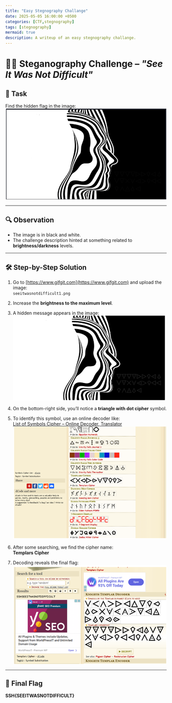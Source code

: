 ```yaml
---
title: "Easy Stegnography Challange"
date: 2025-05-05 16:00:00 +0500
categories: [CTF,stegnography]
tags: [stegnography]
mermaid: true
description: A writeup of an easy stegnography challange.
---
```


# 🕵️‍♂️ Steganography Challenge – *"See It Was Not Difficult"*

## 📝 Task  
Find the hidden flag in the image:  
![Step 1](assets/img/seeitwasnotdifficult1.png)

---

## 🔍 Observation  
- The image is in black and white.  
- The challenge description hinted at something related to **brightness/darkness** levels.

---

## 🛠️ Step-by-Step Solution  

1. Go to [https://www.gifgit.com](https://www.gifgit.com) and upload the image:  
   `seeitwasnotdifficult1.png`

2. Increase the **brightness to the maximum level**.

3. A hidden message appears in the image:  
   ![Step 2](assets/img/seeitwasnotdifficult2.png)

4. On the bottom-right side, you’ll notice a **triangle with dot cipher** symbol.

5. To identify this symbol, use an online decoder like:  
   [List of Symbols Cipher – Online Decoder, Translator](https://www.dcode.fr)
 ![Searching](assets/img/seeitwasnotdifficult3.png)
6. After some searching, we find the cipher name:  
   **Templars Cipher**

7. Decoding reveals the final flag:  
   ![Final](assets/img/seeitwasnotdifficult.png)

---

## 🚩 Final Flag  
**SSH{SEEITWASNOTDIFFICULT}**
